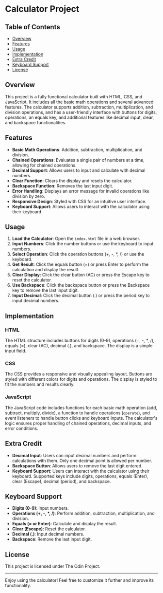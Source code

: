 # Calculator Project

## Table of Contents

- [Overview](#overview)
- [Features](#features)
- [Usage](#usage)
- [Implementation](#implementation)
- [Extra Credit](#extra-credit)
- [Keyboard Support](#keyboard-support)
- [License](#license)

## Overview

This project is a fully functional calculator built with HTML, CSS, and JavaScript. It includes all the basic math operations and several advanced features. The calculator supports addition, subtraction, multiplication, and division operations, and has a user-friendly interface with buttons for digits, operations, an equals key, and additional features like decimal input, clear, and backspace functionalities.

## Features

- **Basic Math Operations**: Addition, subtraction, multiplication, and division.
- **Chained Operations**: Evaluates a single pair of numbers at a time, allowing for chained operations.
- **Decimal Support**: Allows users to input and calculate with decimal numbers.
- **Clear Function**: Clears the display and resets the calculator.
- **Backspace Function**: Removes the last input digit.
- **Error Handling**: Displays an error message for invalid operations like division by zero.
- **Responsive Design**: Styled with CSS for an intuitive user interface.
- **Keyboard Support**: Allows users to interact with the calculator using their keyboard.

## Usage

1. **Load the Calculator**: Open the `index.html` file in a web browser.
2. **Input Numbers**: Click the number buttons or use the keyboard to input numbers.
3. **Select Operation**: Click the operation buttons (+, -, *, /) or use the keyboard.
4. **Get Result**: Click the equals button (=) or press Enter to perform the calculation and display the result.
5. **Clear Display**: Click the clear button (AC) or press the Escape key to reset the calculator.
6. **Use Backspace**: Click the backspace button or press the Backspace key to remove the last input digit.
7. **Input Decimal**: Click the decimal button (.) or press the period key to input decimal numbers.

## Implementation

### HTML

The HTML structure includes buttons for digits (0-9), operations (+, -, *, /), equals (=), clear (AC), decimal (.), and backspace. The display is a simple input field.

### CSS

The CSS provides a responsive and visually appealing layout. Buttons are styled with different colors for digits and operations. The display is styled to fit the numbers and results clearly.

### JavaScript

The JavaScript code includes functions for each basic math operation (add, subtract, multiply, divide), a function to handle operations (`operate`), and event listeners to handle button clicks and keyboard inputs. The calculator's logic ensures proper handling of chained operations, decimal inputs, and error conditions.

## Extra Credit

- **Decimal Input**: Users can input decimal numbers and perform calculations with them. Only one decimal point is allowed per number.
- **Backspace Button**: Allows users to remove the last digit entered.
- **Keyboard Support**: Users can interact with the calculator using their keyboard. Supported keys include digits, operations, equals (Enter), clear (Escape), decimal (period), and backspace.

## Keyboard Support

- **Digits (0-9)**: Input numbers.
- **Operations (+, -, *, /)**: Perform addition, subtraction, multiplication, and division.
- **Equals (= or Enter)**: Calculate and display the result.
- **Clear (Escape)**: Reset the calculator.
- **Decimal (.)**: Input decimal numbers.
- **Backspace**: Remove the last input digit.

## License

This project is licensed under The Odin Project.

---

Enjoy using the calculator! Feel free to customize it further and improve its functionality.
